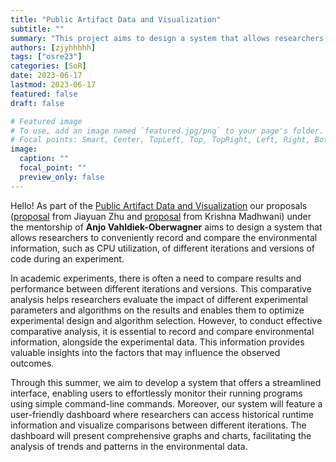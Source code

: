 ```yaml
---
title: "Public Artifact Data and Visualization"
subtitle: ""
summary: "This project aims to design a system that allows researchers to conveniently record and compare the environmental information, such as CPU utilization, of different iterations and versions of code during an experiment."
authors: [zjyhhhhh]
tags: ["osre23"]
categories: [SoR]
date: 2023-06-17
lastmod: 2023-06-17
featured: false
draft: false

# Featured image
# To use, add an image named `featured.jpg/png` to your page's folder.
# Focal points: Smart, Center, TopLeft, Top, TopRight, Left, Right, BottomLeft, Bottom, BottomRight.
image:
  caption: ""
  focal_point: ""
  preview_only: false
---
```


Hello! As part of the [Public Artifact Data and Visualization](/project/osre23/intel/artifactviz) our proposals ([proposal](https://drive.google.com/file/d/1egIQDLMQ5eV7Uc-S55-GTiSXdmrC3_Pj/view?usp=sharing) from Jiayuan Zhu and [proposal](https://drive.google.com/file/d/1Gf68Pz8v3YjcQ1sWkS9n2hnl7_lsme2l/view?usp=sharing) from Krishna Madhwani) under the mentorship of **Anjo Vahldiek-Oberwagner** aims to design a system that allows researchers to conveniently record and compare the environmental information, such as CPU utilization, of different iterations and versions of code during an experiment.

In academic experiments, there is often a need to compare results and performance between different iterations and versions. This comparative analysis helps researchers evaluate the impact of different experimental parameters and algorithms on the results and enables them to optimize experimental design and algorithm selection. However, to conduct effective comparative analysis, it is essential to record and compare environmental information, alongside the experimental data. This information provides valuable insights into the factors that may influence the observed outcomes.

Through this summer, we aim to develop a system that offers a streamlined interface, enabling users to effortlessly monitor their running programs using simple command-line commands. Moreover, our system will feature a user-friendly dashboard where researchers can access historical runtime information and visualize comparisons between different iterations. The dashboard will present comprehensive graphs and charts, facilitating the analysis of trends and patterns in the environmental data.

